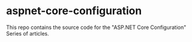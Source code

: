 # aspnet-core-configuration
This repo contains the source code for the "ASP.NET Core Configuration" Series of articles.
